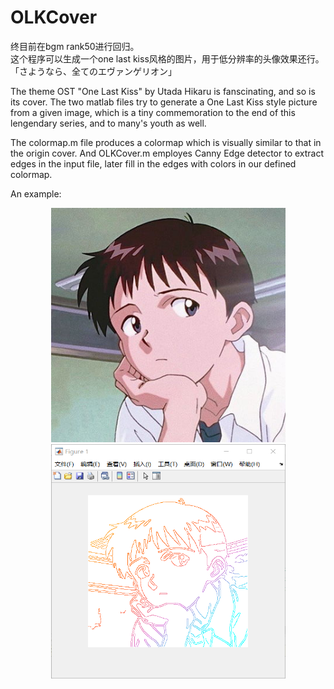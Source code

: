 # OLKCover

终目前在bgm rank50进行回归。  
这个程序可以生成一个one last kiss风格的图片，用于低分辨率的头像效果还行。  
「さようなら、全てのエヴァンゲリオン」  

The theme OST "One Last Kiss" by Utada Hikaru is fanscinating, and so is its cover. The two matlab files try to generate a One Last Kiss style picture from a given image, which is a tiny commemoration to the end of this lengendary series, and to many's youth as well.

The colormap.m file produces a colormap which is visually similar to that in the origin cover. And OLKCover.m employes Canny Edge detector to extract edges in the input file, later fill in the edges with colors in our defined colormap.


An example:
<div align=center>
<img src="https://raw.githubusercontent.com/XichongLing/OLKCover/master/img/shinji.jpg" width="375" height = "375"/>
</div>
<div align = center>
<img src="https://raw.githubusercontent.com/XichongLing/OLKCover/master/img/OLKshinji.png" width = "375" height = "375"/>
</div>
